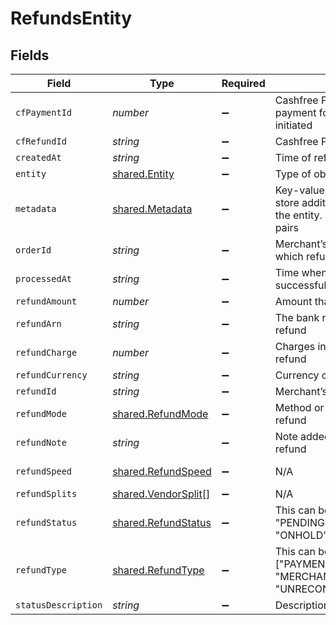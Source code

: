 # RefundsEntity


## Fields

| Field                                                                                                       | Type                                                                                                        | Required                                                                                                    | Description                                                                                                 | Example                                                                                                     |
| ----------------------------------------------------------------------------------------------------------- | ----------------------------------------------------------------------------------------------------------- | ----------------------------------------------------------------------------------------------------------- | ----------------------------------------------------------------------------------------------------------- | ----------------------------------------------------------------------------------------------------------- |
| `cfPaymentId`                                                                                               | *number*                                                                                                    | :heavy_minus_sign:                                                                                          | Cashfree Payments ID of the payment for which refund is initiated                                           |                                                                                                             |
| `cfRefundId`                                                                                                | *string*                                                                                                    | :heavy_minus_sign:                                                                                          | Cashfree Payments ID for a refund                                                                           |                                                                                                             |
| `createdAt`                                                                                                 | *string*                                                                                                    | :heavy_minus_sign:                                                                                          | Time of refund creation                                                                                     |                                                                                                             |
| `entity`                                                                                                    | [shared.Entity](../../../sdk/models/shared/entity.md)                                                       | :heavy_minus_sign:                                                                                          | Type of object                                                                                              |                                                                                                             |
| `metadata`                                                                                                  | [shared.Metadata](../../../sdk/models/shared/metadata.md)                                                   | :heavy_minus_sign:                                                                                          | Key-value pair that can be used to store additional information about the entity. Maximum 5 key-value pairs |                                                                                                             |
| `orderId`                                                                                                   | *string*                                                                                                    | :heavy_minus_sign:                                                                                          | Merchant’s order Id of the order for which refund is initiated                                              |                                                                                                             |
| `processedAt`                                                                                               | *string*                                                                                                    | :heavy_minus_sign:                                                                                          | Time when refund was processed successfully                                                                 |                                                                                                             |
| `refundAmount`                                                                                              | *number*                                                                                                    | :heavy_minus_sign:                                                                                          | Amount that is refunded                                                                                     |                                                                                                             |
| `refundArn`                                                                                                 | *string*                                                                                                    | :heavy_minus_sign:                                                                                          | The bank reference number for refund                                                                        |                                                                                                             |
| `refundCharge`                                                                                              | *number*                                                                                                    | :heavy_minus_sign:                                                                                          | Charges in INR for processing refund                                                                        |                                                                                                             |
| `refundCurrency`                                                                                            | *string*                                                                                                    | :heavy_minus_sign:                                                                                          | Currency of the refund amount                                                                               |                                                                                                             |
| `refundId`                                                                                                  | *string*                                                                                                    | :heavy_minus_sign:                                                                                          | Merchant’s refund ID of the refund                                                                          |                                                                                                             |
| `refundMode`                                                                                                | [shared.RefundMode](../../../sdk/models/shared/refundmode.md)                                               | :heavy_minus_sign:                                                                                          | Method or speed of processing refund                                                                        |                                                                                                             |
| `refundNote`                                                                                                | *string*                                                                                                    | :heavy_minus_sign:                                                                                          | Note added by merchant for the refund                                                                       |                                                                                                             |
| `refundSpeed`                                                                                               | [shared.RefundSpeed](../../../sdk/models/shared/refundspeed.md)                                             | :heavy_minus_sign:                                                                                          | N/A                                                                                                         | {"requested":"STANDARD","accepted":"STANDARD","processed":"STANDARD","message":"Error message, if any"}     |
| `refundSplits`                                                                                              | [shared.VendorSplit](../../../sdk/models/shared/vendorsplit.md)[]                                           | :heavy_minus_sign:                                                                                          | N/A                                                                                                         |                                                                                                             |
| `refundStatus`                                                                                              | [shared.RefundStatus](../../../sdk/models/shared/refundstatus.md)                                           | :heavy_minus_sign:                                                                                          | This can be one of ["SUCCESS", "PENDING", "CANCELLED", "ONHOLD", "FAILED"]                                  |                                                                                                             |
| `refundType`                                                                                                | [shared.RefundType](../../../sdk/models/shared/refundtype.md)                                               | :heavy_minus_sign:                                                                                          | This can be one of ["PAYMENT_AUTO_REFUND", "MERCHANT_INITIATED", "UNRECONCILED_AUTO_REFUND"]                |                                                                                                             |
| `statusDescription`                                                                                         | *string*                                                                                                    | :heavy_minus_sign:                                                                                          | Description of refund status                                                                                |                                                                                                             |
